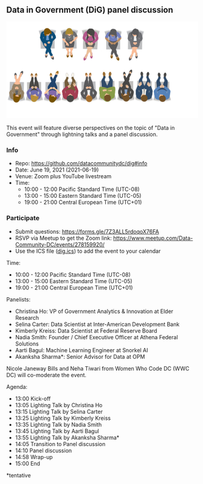 ## Data in Government (DiG) panel discussion

![](panel.png)

This event will feature diverse perspectives on the topic of "Data in Government" through lightning talks and a panel discussion.

### Info
- Repo: https://github.com/datacommunitydc/dig#info
- Date: June 19, 2021 (2021-06-19)
- Venue: Zoom plus YouTube livestream
- Time:
  - 10:00 - 12:00 Pacific Standard Time (UTC-08)
  - 13:00 - 15:00 Eastern Standard Time (UTC-05)
  - 19:00 - 21:00 Central European Time (UTC+01)

### Participate
- Submit questions: https://forms.gle/7Z3ALL5rdoqoX76FA
- RSVP via Meetup to get the Zoom link: https://www.meetup.com/Data-Community-DC/events/278159920/
- Use the ICS file ([dig.ics](dig.ics)) to add the event to your calendar

Time:
- 10:00 - 12:00 Pacific Standard Time (UTC-08)
- 13:00 - 15:00 Eastern Standard Time (UTC-05)
- 19:00 - 21:00 Central European Time (UTC+01)

Panelists:
- Christina Ho: VP of Government Analytics & Innovation at Elder Research
- Selina Carter: Data Scientist at Inter-American Development Bank
- Kimberly Kreiss: Data Scientist at Federal Reserve Board
- Nadia Smith: Founder / Chief Executive Officer at Athena Federal Solutions
- Aarti Bagul: Machine Learning Engineer at Snorkel AI
- Akanksha Sharma*: Senior Advisor for Data at OPM

Nicole Janeway Bills and Neha Tiwari from Women Who Code DC (WWC DC) will co-moderate the event.

Agenda:
- 13:00 Kick-off
- 13:05 Lighting Talk by Christina Ho
- 13:15 Lighting Talk by Selina Carter
- 13:25 Lighting Talk by Kimberly Kreiss
- 13:35 Lighting Talk by Nadia Smith
- 13:45 Lighting Talk by Aarti Bagul
- 13:55 Lighting Talk by Akanksha Sharma*
- 14:05 Transition to Panel discussion
- 14:10 Panel discussion
- 14:58 Wrap-up
- 15:00 End

*tentative
